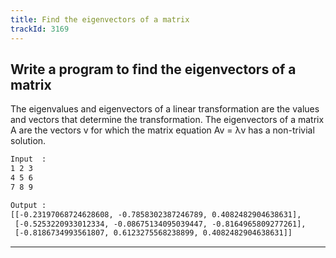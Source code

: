 ```yaml
---
title: Find the eigenvectors of a matrix
trackId: 3169
---
```


## Write a program to find the eigenvectors of a matrix

The eigenvalues and eigenvectors of a linear transformation are the values and vectors that determine the transformation. The eigenvectors of a matrix A are the vectors v for which the matrix equation Av = λv has a non-trivial solution.

```txt
Input  :
1 2 3
4 5 6
7 8 9

Output :
[[-0.23197068724628608, -0.7858302387246789, 0.4082482904638631],
 [-0.5253220933012334, -0.08675134095039447, -0.8164965809277261],
 [-0.8186734993561807, 0.6123275568238899, 0.4082482904638631]]
```

---
